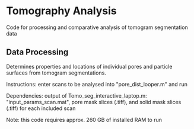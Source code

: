 # Tomography Analysis
Code for processing and comparative analysis of tomogram segmentation data

## Data Processing

Determines properties and locations of individual pores and particle surfaces from tomogram segmentations.

Instructions: enter scans to be analysed into "pore_dist_looper.m" and run

Dependencies: output of Tomo_seg_interactive_laptop.m: "input_params_scan.mat", pore mask slices (.tiff), and solid mask slices (.tiff)
for each included scan

Note: this code requires approx. 260 GB of installed RAM to run
